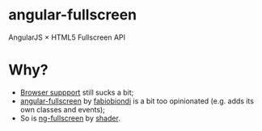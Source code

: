 angular-fullscreen
==================

AngularJS × HTML5 Fullscreen API

Why?
====
* [Browser suppport](http://caniuse.com/#feat=fullscreen) still sucks a bit;
* [angular-fullscreen](https://github.com/fabiobiondi/angular-fullscreen) by [fabiobiondi](https://github.com/fabiobiondi) is a bit too opinionated (e.g. adds its own classes and events);
* So is [ng-fullscreen](https://github.com/shader/ng-fullscreen) by [shader](https://github.com/shader).


